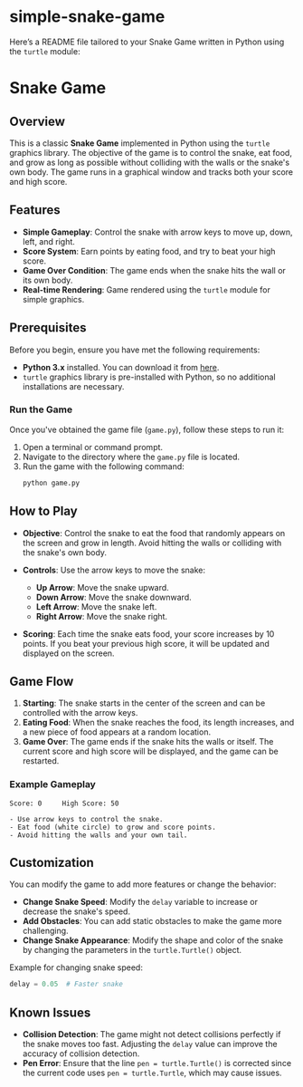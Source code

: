 # simple-snake-game
Here’s a README file tailored to your Snake Game written in Python using the `turtle` module:


# Snake Game

## Overview

This is a classic **Snake Game** implemented in Python using the `turtle` graphics library. The objective of the game is to control the snake, eat food, and grow as long as possible without colliding with the walls or the snake's own body. The game runs in a graphical window and tracks both your score and high score.

## Features

- **Simple Gameplay**: Control the snake with arrow keys to move up, down, left, and right.
- **Score System**: Earn points by eating food, and try to beat your high score.
- **Game Over Condition**: The game ends when the snake hits the wall or its own body.
- **Real-time Rendering**: Game rendered using the `turtle` module for simple graphics.

## Prerequisites

Before you begin, ensure you have met the following requirements:
- **Python 3.x** installed. You can download it from [here](https://www.python.org/downloads/).
- `turtle` graphics library is pre-installed with Python, so no additional installations are necessary.


### Run the Game

Once you've obtained the game file (`game.py`), follow these steps to run it:

1. Open a terminal or command prompt.
2. Navigate to the directory where the `game.py` file is located.
3. Run the game with the following command:
   ```bash
   python game.py
   ```

## How to Play

- **Objective**: Control the snake to eat the food that randomly appears on the screen and grow in length. Avoid hitting the walls or colliding with the snake's own body.
- **Controls**: Use the arrow keys to move the snake:
  - **Up Arrow**: Move the snake upward.
  - **Down Arrow**: Move the snake downward.
  - **Left Arrow**: Move the snake left.
  - **Right Arrow**: Move the snake right.
  
- **Scoring**: Each time the snake eats food, your score increases by 10 points. If you beat your previous high score, it will be updated and displayed on the screen.

## Game Flow

1. **Starting**: The snake starts in the center of the screen and can be controlled with the arrow keys.
2. **Eating Food**: When the snake reaches the food, its length increases, and a new piece of food appears at a random location.
3. **Game Over**: The game ends if the snake hits the walls or itself. The current score and high score will be displayed, and the game can be restarted.

### Example Gameplay

```
Score: 0     High Score: 50

- Use arrow keys to control the snake.
- Eat food (white circle) to grow and score points.
- Avoid hitting the walls and your own tail.
```

## Customization

You can modify the game to add more features or change the behavior:

- **Change Snake Speed**: Modify the `delay` variable to increase or decrease the snake's speed.
- **Add Obstacles**: You can add static obstacles to make the game more challenging.
- **Change Snake Appearance**: Modify the shape and color of the snake by changing the parameters in the `turtle.Turtle()` object.

Example for changing snake speed:
```python
delay = 0.05  # Faster snake
```

## Known Issues

- **Collision Detection**: The game might not detect collisions perfectly if the snake moves too fast. Adjusting the `delay` value can improve the accuracy of collision detection.
- **Pen Error**: Ensure that the line `pen = turtle.Turtle()` is corrected since the current code uses `pen = turtle.Turtle`, which may cause issues.

